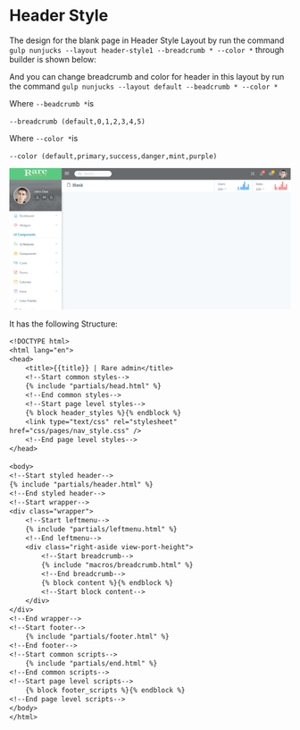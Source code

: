 # Header Style

The design for the blank page in Header Style Layout by run the command `gulp nunjucks --layout header-style1 --breadcrumb * --color *` through builder is shown below:

And you can change breadcrumb and color for header in this layout by run the command `gulp nunjucks --layout default --beadcrumb * --color *`

Where `--beadcrumb *`is

`--breadcrumb (default,0,1,2,3,4,5)`

Where `--color *`is

`--color (default,primary,success,danger,mint,purple)`

![](../../.gitbook/assets/rare77.png)

It has the following Structure:

```text
<!DOCTYPE html>
<html lang="en">
<head>
    <title>{{title}} | Rare admin</title>
    <!--Start common styles-->
    {% include "partials/head.html" %}
    <!--End common styles-->
    <!--Start page level styles-->
    {% block header_styles %}{% endblock %}
    <link type="text/css" rel="stylesheet" href="css/pages/nav_style.css" />
    <!--End page level styles-->
</head>

<body>
<!--Start styled header-->
{% include "partials/header.html" %}
<!--End styled header-->
<!--Start wrapper-->
<div class="wrapper">
    <!--Start leftmenu-->
    {% include "partials/leftmenu.html" %}
    <!--End leftmenu-->
    <div class="right-aside view-port-height">
        <!--Start breadcrumb-->
        {% include "macros/breadcrumb.html" %}
        <!--End breadcrumb-->
        {% block content %}{% endblock %}
        <!--Start block content-->
    </div>
</div>
<!--End wrapper-->
<!--Start footer-->
    {% include "partials/footer.html" %}
<!--End footer-->
<!--Start common scripts-->
    {% include "partials/end.html" %}
<!--End common scripts-->
<!--Start page level scripts-->
    {% block footer_scripts %}{% endblock %}
<!--End page level scripts-->
</body>
</html>
```

